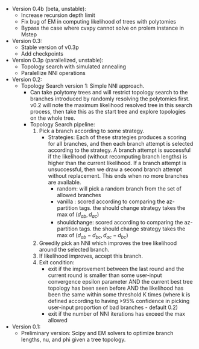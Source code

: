* Version 0.4b (beta, unstable):
    * Increase recursion depth limit
    * Fix bug of EM in computing likelihood of trees with polytomies
    * Bypass the case where cvxpy cannot solve on prolem instance in Mstep
* Version 0.3:
    * Stable version of v0.3p
    * Add checkpoints
* Version 0.3p (parallelized, unstable):
    * Topology search with simulated annealing
    * Paralellize NNI operations
* Version 0.2:
    * Topology Search version 1: Simple NNI approach.
        - Can take polytomy trees and will restrict topology search to the branches introduced by randomly resolving the polytomies first. v0.2 will note the maximum likelihood resolved tree in this search process, then take this as the start tree and explore topologies on the whole tree.
        - Topology Search pipeline: 
            1. Pick a branch according to some strategy. 
                - Strategies: 
                Each of these strategies produces a scoring for all branches, and then each branch attempt is selected according to the strategy. A branch attempt is successful if the likelihood (without recomputing branch lengths) is higher than the current likelihood. If a branch attempt is unsuccessful, then we draw a second branch attempt without replacement. This ends when no more branches are available. 
                    - random: will pick a random branch from the set of allowed branches 
                    - vanilla : scored according to comparing the az-partition tags. the should change strategy takes the max of $(d_{ab}, d_{ac})$
                    - shouldchange: scored according to comparing the az-partition tags. the should change strategy takes the max of $(d_{ab} - d_{bc}, d_{ac} - d_{bc})$ 
            2. Greedily pick an NNI which improves the tree likelihood around the selected branch. 
            3. If likelihood improves, accept this branch.
            4. Exit condition: 
                - exit if the improvement between the last round and the current round is smaller than some user-input convergence epsilon parameter AND the current best tree topology has been seen before AND the likelihood has been the same within some threshold K times (where k is defined according to having >95% confidence in picking user-input proportion of bad branches - default 0.2)
                - exit if the number of NNI iterations has exceed the max allowed
* Version 0.1:            
    * Preliminary version: Scipy and EM solvers to optimize branch lengths, nu, and phi given a tree topology.
